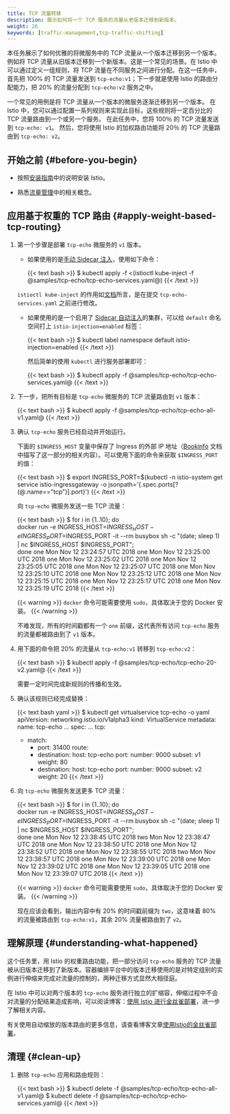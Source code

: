 ```yaml
---
title: TCP 流量转移
description: 展示如何将一个 TCP 服务的流量从老版本迁移到新版本。
weight: 26
keywords: [traffic-management,tcp-traffic-shifting]
---
```


本任务展示了如何优雅的将微服务中的 TCP 流量从一个版本迁移到另一个版本。例如将 TCP 流量从旧版本迁移到一个新版本。这是一个常见的场景。在 Istio 中可以通过定义一组规则，将 TCP 流量在不同服务之间进行分配。在这一任务中，首先把 100% 的 TCP 流量发送到 `tcp-echo:v1`；下一步就是使用 Istio 的路由分配能力，把 20% 的流量分配到 `tcp-echo:v2` 服务之中。

一个常见的用例是将 TCP 流量从一个版本的微服务逐渐迁移到另一个版本。
在 Istio 中，您可以通过配置一系列规则来实现此目标，这些规则将一定百分比的 TCP 流量路由到一个或另一个服务。
在此任务中，您将 100％ 的 TCP 流量发送到 `tcp-echo: v1`。
然后，您将使用 Istio 的加权路由功能将 20％ 的 TCP 流量路由到 `tcp-echo: v2`。

## 开始之前 {#before-you-begin}

* 按照[安装指南](/zh/docs/setup/)中的说明安装 Istio。

* 熟悉[流量管理](/zh/docs/concepts/traffic-management)中的相关概念。

## 应用基于权重的 TCP 路由 {#apply-weight-based-tcp-routing}

1. 第一个步骤是部署 `tcp-echo` 微服务的 `v1` 版本。

    * 如果使用的是[手动 Sidecar 注入](/zh/docs/setup/kubernetes/additional-setup/sidecar-injection/#手工注入-sidecar)，使用如下命令：

        {{< text bash >}}
        $ kubectl apply -f <(istioctl kube-inject -f @samples/tcp-echo/tcp-echo-services.yaml@)
        {{< /text >}}

    `istioctl kube-inject` 的作用如[文档](/zh/docs/reference/commands/istioctl/#istioctl-kube-inject)所言，是在提交 `tcp-echo-services.yaml` 之前进行修改。

    * 如果使用的是一个启用了 [Sidecar 自动注入](/zh/docs/setup/kubernetes/additional-setup/sidecar-injection/#sidecar-的自动注入)的集群，可以给 `default` 命名空间打上 `istio-injection=enabled` 标签：

        {{< text bash >}}
        $ kubectl label namespace default istio-injection=enabled
        {{< /text >}}

        然后简单的使用 `kubectl` 进行服务部署即可：

        {{< text bash >}}
        $ kubectl apply -f @samples/tcp-echo/tcp-echo-services.yaml@
        {{< /text >}}

1.  下一步，把所有目标是 `tcp-echo` 微服务的 TCP 流量路由到 `v1` 版本：

    {{< text bash >}}
    $ kubectl apply -f @samples/tcp-echo/tcp-echo-all-v1.yaml@
    {{< /text >}}

1.  确认 `tcp-echo` 服务已经启动并开始运行。

    下面的 `$INGRESS_HOST` 变量中保存了 Ingress 的外部 IP 地址（[Bookinfo](/zh/docs/examples/bookinfo/#确定-ingress-的-ip-和端口) 文档中描写了这一部分的相关内容）。可以使用下面的命令来获取 `$INGRESS_PORT` 的值：

    {{< text bash >}}
    $ export INGRESS_PORT=$(kubectl -n istio-system get service istio-ingressgateway -o jsonpath='{.spec.ports[?(@.name=="tcp")].port}')
    {{< /text >}}

    向 `tcp-echo` 微服务发送一些 TCP 流量：

    {{< text bash >}}
    $ for i in {1..10}; do \
    docker run -e INGRESS_HOST=$INGRESS_HOST -e INGRESS_PORT=$INGRESS_PORT -it --rm busybox sh -c "(date; sleep 1) | nc $INGRESS_HOST $INGRESS_PORT"; \
    done
    one Mon Nov 12 23:24:57 UTC 2018
    one Mon Nov 12 23:25:00 UTC 2018
    one Mon Nov 12 23:25:02 UTC 2018
    one Mon Nov 12 23:25:05 UTC 2018
    one Mon Nov 12 23:25:07 UTC 2018
    one Mon Nov 12 23:25:10 UTC 2018
    one Mon Nov 12 23:25:12 UTC 2018
    one Mon Nov 12 23:25:15 UTC 2018
    one Mon Nov 12 23:25:17 UTC 2018
    one Mon Nov 12 23:25:19 UTC 2018
    {{< /text >}}

    {{< warning >}}
    `docker` 命令可能需要使用 `sudo`，具体取决于您的 Docker 安装。
    {{< /warning >}}

    不难发现，所有的时间戳都有一个 `one` 前缀，这代表所有访问 `tcp-echo` 服务的流量都被路由到了 `v1` 版本。

1. 用下面的命令把 20% 的流量从 `tcp-echo:v1` 转移到 `tcp-echo:v2`：

    {{< text bash >}}
    $ kubectl apply -f @samples/tcp-echo/tcp-echo-20-v2.yaml@
    {{< /text >}}

    需要一定时间完成新规则的传播和生效。

1. 确认该规则已经完成替换：

    {{< text bash yaml >}}
    $ kubectl get virtualservice tcp-echo -o yaml
    apiVersion: networking.istio.io/v1alpha3
    kind: VirtualService
    metadata:
      name: tcp-echo
      ...
    spec:
      ...
      tcp:
      - match:
        - port: 31400
        route:
        - destination:
            host: tcp-echo
            port:
              number: 9000
            subset: v1
          weight: 80
        - destination:
            host: tcp-echo
            port:
              number: 9000
            subset: v2
          weight: 20
    {{< /text >}}

1. 向 `tcp-echo` 微服务发送更多 TCP 流量：

    {{< text bash >}}
    $ for i in {1..10}; do \
    docker run -e INGRESS_HOST=$INGRESS_HOST -e INGRESS_PORT=$INGRESS_PORT -it --rm busybox sh -c "(date; sleep 1) | nc $INGRESS_HOST $INGRESS_PORT"; \
    done
    one Mon Nov 12 23:38:45 UTC 2018
    two Mon Nov 12 23:38:47 UTC 2018
    one Mon Nov 12 23:38:50 UTC 2018
    one Mon Nov 12 23:38:52 UTC 2018
    one Mon Nov 12 23:38:55 UTC 2018
    two Mon Nov 12 23:38:57 UTC 2018
    one Mon Nov 12 23:39:00 UTC 2018
    one Mon Nov 12 23:39:02 UTC 2018
    one Mon Nov 12 23:39:05 UTC 2018
    one Mon Nov 12 23:39:07 UTC 2018
    {{< /text >}}

    {{< warning >}}
    `docker` 命令可能需要使用 `sudo`，具体取决于您的 Docker 安装。
    {{< /warning >}}

    现在应该会看到，输出内容中有 20% 的时间戳前缀为 `two`，这意味着 80% 的流量被路由到 `tcp-echo:v1`，其余 20% 流量被路由到了 `v2`。

## 理解原理 {#understanding-what-happened}

这个任务里，用 Istio 的权重路由功能，把一部分访问 `tcp-echo` 服务的 TCP 流量被从旧版本迁移到了新版本。容器编排平台中的版本迁移使用的是对特定组别的实例进行伸缩来完成对流量的控制的，两种迁移方式显然大相径庭。

在 Istio 中可以对两个版本的 `tcp-echo` 服务进行独立的扩缩容，伸缩过程中不会对流量的分配结果造成影响，可以阅读博客：[使用 Istio 进行金丝雀部署](/zh/blog/2017/0.1-canary/)，进一步了解相关内容。

有关使用自动缩放的版本路由的更多信息，请查看博客文章[使用Istio的金丝雀部署](/blog/2017/0.1-canary/)。

## 清理 {#clean-up}

1. 删除 `tcp-echo` 应用和路由规则：

    {{< text bash >}}
    $ kubectl delete -f @samples/tcp-echo/tcp-echo-all-v1.yaml@
    $ kubectl delete -f @samples/tcp-echo/tcp-echo-services.yaml@
    {{< /text >}}
